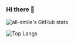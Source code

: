 ### Hi there 👋

<!--
**rewq0494/rewq0494** is a ✨ _special_ ✨ repository because its `README.md` (this file) appears on your GitHub profile.

Here are some ideas to get you started:

- 🔭 I’m currently working on ...
- 🌱 I’m currently learning ...
- 👯 I’m looking to collaborate on ...
- 🤔 I’m looking for help with ...
- 💬 Ask me about ...
- 📫 How to reach me: ...
- 😄 Pronouns: ...
- ⚡ Fun fact: ...
-->
![all-smile's GitHub stats](https://github-readme-stats.vercel.app/api?username=rewq0494&show_icons=true&theme=tokyonight)

![Top Langs](https://github-readme-stats.vercel.app/api/top-langs/?username=rewq0494&layout=compact&theme=tokyonight)
